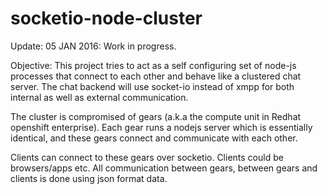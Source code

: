 # socketio-node-cluster

Update: 05 JAN 2016: Work in progress.

Objective:
This project tries to act as a self configuring set of node-js processes that connect
to each other and behave like a clustered chat server. The chat backend will use socket-io
instead of xmpp for both internal as well as external communication.

The cluster is compromised of gears (a.k.a the compute unit in Redhat openshift enterprise).
Each gear runs a nodejs server which is essentially identical, and these gears connect
and communicate with each other. 

Clients can connect to these gears over socketio. Clients could be browsers/apps etc.
All communication between gears, between gears and clients is done using json format data.
